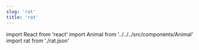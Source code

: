```yaml
---
slug: 'rat'
title: 'rat'
---
```


import React from 'react'
import Animal from '../../../src/components/Animal'
import rat from './rat.json'

<Animal data={rat} />   